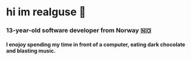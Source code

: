 # hi im realguse 👋

### 13-year-old software developer from Norway 🇳🇴

#### I enojoy spending my time in front of a computer, eating dark chocolate and blasting music.
